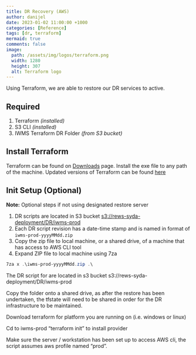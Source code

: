 ```yaml
---
title: DR Recovery (AWS)
author: danijel
date: 2023-01-02 11:00:00 +1000
categories: [Reference]
tags: [dr, terraform]
mermaid: true
comments: false
image:
  path: /assets/img/logos/terraform.png
  width: 1280
  height: 307
  alt: Terraform logo
---
```

Using Terraform, we are able to restore our DR services to active.

## Required

1. Terraform _(installed)_
1. S3 CLI _(installed)_
1. IWMS Terraform DR Folder _(from S3 bucket)_

## Install Terraform

Terraform can be found on [Downloads](/downloads/terraform.html) page. Install the exe file to any path of the machine. Updated versions of Terraform can be found [here](https://developer.hashicorp.com/terraform/downloads)

## Init Setup (Optional)

**Note:** Optional steps if not using designated restore server

1. DR scripts are located in S3 bucket [s3://rews-syda-deployment/DR/iwms-prod](s3://rews-syda-deployment/DR/iwms-prod)
1. Each DR script revision has a date-time stamp and is named in format of `iwms-prod-yyyyMMdd.zip`
1. Copy the zip file to local machine, or a shared drive, of a machine that has access to AWS CLI tool
1. Expand ZIP file to local machine using 7za

```powershell
7za x .\iwms-prod-yyyyMMdd.zip .\
```


The DR script for are located in s3 bucket s3://rews-syda-deployment/DR/iwms-prod 

Copy the folder onto a shared drive, as after the restore has been undertaken, the tfstate will need to be shared in order for the DR infrastructure to be maintained. 

Download terraform for platform you are running on (i.e. windows or linux) 

Cd to iwms-prod “terraform init” to install provider 

Make sure the server / workstation has been set up to access AWS cli, the script assumes aws profile named “prod”. 